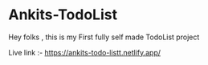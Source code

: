 # Ankits-TodoList
Hey folks , this is my First fully self made TodoList project

Live link :- https://ankits-todo-listt.netlify.app/
